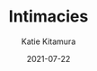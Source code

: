 ---
title: "Intimacies"
author: "Katie Kitamura"
isbn: ""
rating: "5"
publisher: "Riverhead Books"
pages: "240"
publishYear: "2021"
read: "2021"
language: "en"
date: "2021-07-22"
---